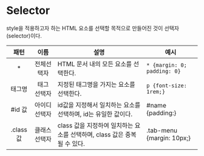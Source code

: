 # Selector
style을 적용하고자 하는 HTML 요소를 선택할 목적으로 만들어진 것이 선택자(selector)이다.

|패턴|이름|설명|예시|
|:-------:|:------:|----------|------------|
|*|전체선택자|HTML 문서 내의 모든 요소를 선택한다.|`* {margin: 0; padding: 0}`|
|태그명|태그 선택자|지정된 태그명을 가지는 요소를 선택한다.|`p {font-size: 1rem;}`|
|#id 값|아이디 선택자|id값을 지정해서 일치하는 요소를 선택하며, id는 유일한 값이다.|#name {padding:}|
|.class 값|클래스 선택자|class 값을 지정하여 일치하는 요소를 선택하며, class 값은 중복될 수 있다.|.tab-menu {margin: 10px;}|